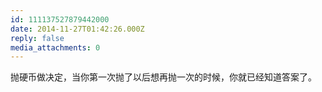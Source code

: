 ```yaml
---
id: 111137527879442000
date: 2014-11-27T01:42:26.000Z
reply: false
media_attachments: 0
---
```


抛硬币做决定，当你第一次抛了以后想再抛一次的时候，你就已经知道答案了。

